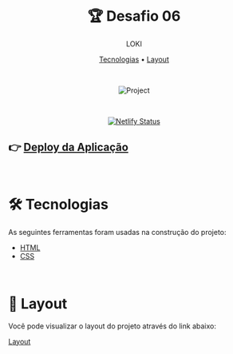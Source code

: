 <h1 align="center"> 🏆 Desafio 06</h1>

<p align="center">  LOKI</p>
<p align="center">
 <a href="#tecnologias">Tecnologias</a> • 
 <a href="#layout">Layout</a> 
</p>
</br>
<p align="center">
  <img alt="Project" src=".github/Loki.svg">
</p>

</br>

<div align="center">

[![Netlify Status](https://api.netlify.com/api/v1/badges/ee47b708-a20e-4037-97cf-6abac691c3cf/deploy-status)](https://zen-allen-c03ff5.netlify.app/)

</div>

## 👉 [Deploy da Aplicação](https://loki-desafio6.netlify.app/)

</br>

<div id="tecnologias">

# 🛠 Tecnologias

As seguintes ferramentas foram usadas na construção do projeto:

- [HTML](https://developer.mozilla.org/pt-BR/docs/Web/HTML)
- [CSS](https://developer.mozilla.org/pt-BR/docs/Web/CSS)
</div>

</br>
<div id="layout">

# 🔖 Layout

Você pode visualizar o layout do projeto através do link abaixo:

<a href="https://www.figma.com/file/Yb9IBH56g7T1hdIyZ3BMNO/Desafios---Codel%C3%A2ndia?node-id=7539%3A2">Layout</a>

</div>
